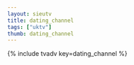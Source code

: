 ```yaml
--- 
layout: sieutv
title: dating_channel
tags: ["uktv"]
thumb: dating_channel
---
```

{% include tvadv key=dating_channel %}
